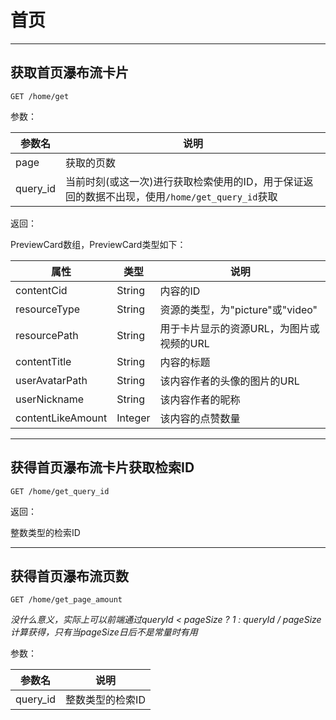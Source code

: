 # 首页

***

## 获取首页瀑布流卡片

```http request
GET /home/get
```

参数：

| 参数名      | 说明                                                              |
|----------|-----------------------------------------------------------------|
| page     | 获取的页数                                                           |
| query_id | 当前时刻(或这一次)进行获取检索使用的ID，用于保证返回的数据不出现，使用```/home/get_query_id```获取 |

返回：

PreviewCard数组，PreviewCard类型如下：

| 属性                | 类型      | 说明                       |
|-------------------|---------|--------------------------|
| contentCid        | String  | 内容的ID                    |
| resourceType      | String  | 资源的类型，为"picture"或"video" |
| resourcePath      | String  | 用于卡片显示的资源URL，为图片或视频的URL  |
| contentTitle      | String  | 内容的标题                    |
| userAvatarPath    | String  | 该内容作者的头像的图片的URL          |
| userNickname      | String  | 该内容作者的昵称                 |
| contentLikeAmount | Integer | 该内容的点赞数量                 |

***

## 获得首页瀑布流卡片获取检索ID

```http request
GET /home/get_query_id
```

返回：

整数类型的检索ID

***

## 获得首页瀑布流页数

```http request
GET /home/get_page_amount
```

*没什么意义，实际上可以前端通过queryId < pageSize ? 1 : queryId / pageSize 计算获得，只有当pageSize日后不是常量时有用*

参数：

| 参数名      | 说明        |
|----------|-----------|
| query_id | 整数类型的检索ID |

